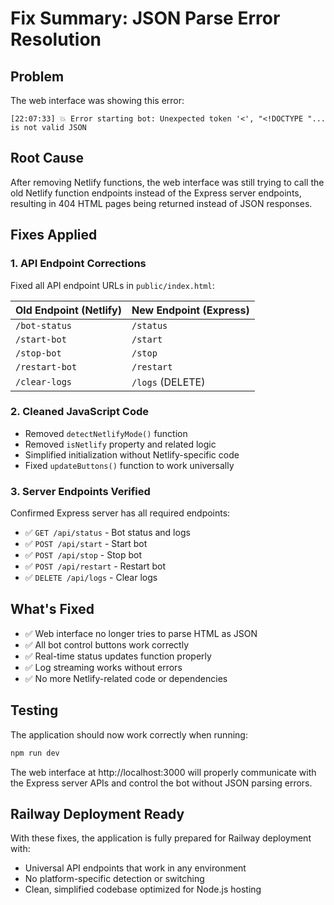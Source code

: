 # Fix Summary: JSON Parse Error Resolution

## Problem
The web interface was showing this error:
```
[22:07:33] 💥 Error starting bot: Unexpected token '<', "<!DOCTYPE "... is not valid JSON
```

## Root Cause
After removing Netlify functions, the web interface was still trying to call the old Netlify function endpoints instead of the Express server endpoints, resulting in 404 HTML pages being returned instead of JSON responses.

## Fixes Applied

### 1. API Endpoint Corrections
Fixed all API endpoint URLs in `public/index.html`:

| Old Endpoint (Netlify) | New Endpoint (Express) |
|------------------------|------------------------|
| `/bot-status` | `/status` |
| `/start-bot` | `/start` |
| `/stop-bot` | `/stop` |
| `/restart-bot` | `/restart` |
| `/clear-logs` | `/logs` (DELETE) |

### 2. Cleaned JavaScript Code
- Removed `detectNetlifyMode()` function
- Removed `isNetlify` property and related logic
- Simplified initialization without Netlify-specific code
- Fixed `updateButtons()` function to work universally

### 3. Server Endpoints Verified
Confirmed Express server has all required endpoints:
- ✅ `GET /api/status` - Bot status and logs
- ✅ `POST /api/start` - Start bot
- ✅ `POST /api/stop` - Stop bot  
- ✅ `POST /api/restart` - Restart bot
- ✅ `DELETE /api/logs` - Clear logs

## What's Fixed
- ✅ Web interface no longer tries to parse HTML as JSON
- ✅ All bot control buttons work correctly
- ✅ Real-time status updates function properly
- ✅ Log streaming works without errors
- ✅ No more Netlify-related code or dependencies

## Testing
The application should now work correctly when running:
```bash
npm run dev
```

The web interface at http://localhost:3000 will properly communicate with the Express server APIs and control the bot without JSON parsing errors.

## Railway Deployment Ready
With these fixes, the application is fully prepared for Railway deployment with:
- Universal API endpoints that work in any environment
- No platform-specific detection or switching
- Clean, simplified codebase optimized for Node.js hosting